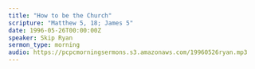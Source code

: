 ```yaml
---
title: "How to be the Church"
scripture: "Matthew 5, 18; James 5"
date: 1996-05-26T00:00:00Z
speaker: Skip Ryan
sermon_type: morning
audio: https://pcpcmorningsermons.s3.amazonaws.com/19960526ryan.mp3 
---
```



